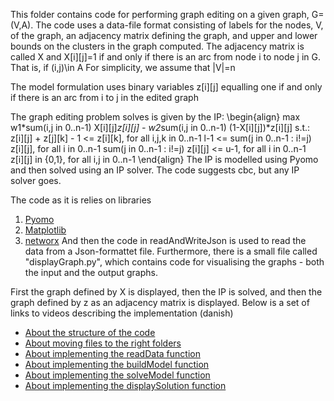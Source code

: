 This folder contains code for performing graph editing on a given graph, G=(V,A).
The code uses a data-file format consisting of labels for the nodes, V, of the graph, an adjacency matrix defining the graph, 
and upper and lower bounds on the clusters in the graph computed.
The adjacency matrix is called X and X[i][j]=1 if and only if there is an arc from node i to node j in G. That is, if (i,j)\in A
For simplicity, we assume that |V|=n

The model formulation uses binary variables z[i][j] equalling one if and only if there is an arc from i to j in the edited graph

The graph editing problem solves is given by the IP:
\begin{align}
max   w1*sum(i,j in 0..n-1) X[i][j]*z[i][j] - w2*sum(i,j in 0..n-1) (1-X[i][j])*z[i][j]
s.t.: z[i][j] + z[j][k] - 1 <= z[i][k],       for all i,j,k in 0..n-1
      l-1 <= sum(j in 0..n-1 : i!=j) z[i][j], for all i in 0..n-1
      sum(j in 0..n-1 : i!=j) z[i][j] <= u-1, for all i in 0..n-1  
      z[i][j] in {0,1},                       for all i,j in 0..n-1
\end{align}
The IP is modelled using Pyomo and then solved using an IP solver. The code suggests cbc, but any IP solver goes.

The code as it is relies on libraries
1. [Pyomo](http://www.pyomo.org/)
2. [Matplotlib](https://matplotlib.org/)
3. [networx](https://networkx.org/)
And then the code in readAndWriteJson is used to read the data from a Json-formattet file. Furthermore, there is a small file called "displayGraph.py",
which contains code for visualising the graphs - both the input and the output graphs.

First the graph defined by X is displayed, then the IP is solved, and then the graph defined by z as an adjacency matrix is displayed.
Below is a set of links to videos describing the implementation (danish)

* [About the structure of the code](https://www.loom.com/share/ffaa342f6c8a42738f38135478021b4c)
* [About moving files to the right folders](https://www.loom.com/share/723713b3818448de9f06e82c1a2cd130)
* [About implementing the readData function](https://www.loom.com/share/3f53e9c9413b4747a6956390a71e2f67)
* [About implementing the buildModel function](https://www.loom.com/share/f6aeb5c79ad442b489cbc22f78d67e78)
* [About implementing the solveModel function](https://www.loom.com/share/3640f790e4704c65b86c22d1b9fc3c54)
* [About implementing the displaySolution function](https://www.loom.com/share/adf23ecec6bf423a87a6bbff4369061d)
